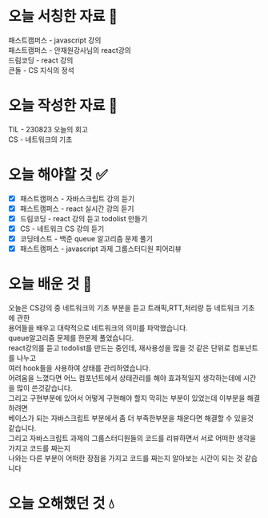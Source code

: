 # 오늘 서칭한 자료 📖  
패스트캠퍼스 - javascript 강의    
패스트캠퍼스 - 안재원강사님의 react강의    
드림코딩 - react 강의    
큰돌 - CS 지식의 정석        
# 오늘 작성한 자료 📃
TIL - 230823 오늘의 회고    
CS - 네트워크의 기초  

# 오늘 해야할 것 ✅
- [x] 패스트캠퍼스 - 자바스크립트 강의 듣기  
- [x] 패스트캠퍼스 - react 실시간 강의 듣기  
- [x] 드림코딩 - react 강의 듣고 todolist 만들기  
- [x] CS - 네트워크 CS 강의 듣기
- [x] 코딩테스트 - 백준 queue 알고리즘 문제 풀기  
- [x] 패스트캠퍼스 - javascript 과제 그룹스터디원 피어리뷰  

# 오늘 배운 것 🌈
  오늘은 CS강의 중 네트워크의 기초 부분을 듣고 트래픽,RTT,처리량 등 네트워크 기초에 관한  
  용어들을 배우고 대략적으로 네트워크의 의미를 파악했습니다.    
  queue알고리즘 문제를 한문제 풀었습니다.    
  react강의를 듣고 todolist를 만드는 중인데, 재사용성을 많을 것 같은 단위로 컴포넌트를 나누고  
  여러 hook들을 사용하여 상태를 관리하였습니다.  
  어려움을 느꼈다면 어느 컴포넌트에서 상태관리를 해야 효과적일지 생각하는데에 시간을 많이 쓴것같습니다.  
  그리고 구현부분에 있어서 어떻게 구현해야 할지 막히는 부분이 있었는데 이부분을 해결하려면  
  베이스가 되는 자바스크립트 부분에서 좀 더 부족한부분을 채운다면 해결할 수 있을것 같습니다.  
  그리고 자바스크립트 과제의 그룹스터디원들의 코드를 리뷰하면서 서로 어떠한 생각을 가지고 코드를 짜는지  
  나와는 다른 부분이 어떠한 장점을 가지고 코드를 짜는지 알아보는 시간이 되는 것 같습니다  



# 오늘 오해했던 것 💧
